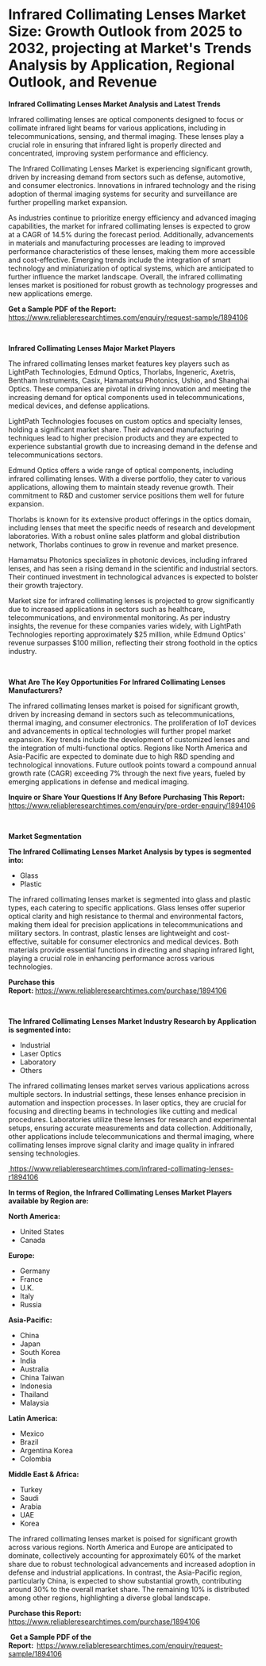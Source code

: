 <p><h1>Infrared Collimating Lenses Market Size: Growth Outlook from 2025 to 2032, projecting at Market's Trends Analysis by Application, Regional Outlook, and Revenue</h1></p><p><strong>Infrared Collimating Lenses Market Analysis and Latest Trends</strong></p>
<p><p>Infrared collimating lenses are optical components designed to focus or collimate infrared light beams for various applications, including in telecommunications, sensing, and thermal imaging. These lenses play a crucial role in ensuring that infrared light is properly directed and concentrated, improving system performance and efficiency. </p><p>The Infrared Collimating Lenses Market is experiencing significant growth, driven by increasing demand from sectors such as defense, automotive, and consumer electronics. Innovations in infrared technology and the rising adoption of thermal imaging systems for security and surveillance are further propelling market expansion. </p><p>As industries continue to prioritize energy efficiency and advanced imaging capabilities, the market for infrared collimating lenses is expected to grow at a CAGR of 14.5% during the forecast period. Additionally, advancements in materials and manufacturing processes are leading to improved performance characteristics of these lenses, making them more accessible and cost-effective. Emerging trends include the integration of smart technology and miniaturization of optical systems, which are anticipated to further influence the market landscape. Overall, the infrared collimating lenses market is positioned for robust growth as technology progresses and new applications emerge.</p></p>
<p><strong>Get a Sample PDF of the Report:&nbsp;</strong> <a href="https://www.reliableresearchtimes.com/enquiry/request-sample/1894106?utm_campaign=2665&utm_medium=2&utm_source=Github&utm_content=ia&utm_term=12042025&utm_id=infrared-collimating-lenses">https://www.reliableresearchtimes.com/enquiry/request-sample/1894106</a></p>
<p>&nbsp;</p>
<p><strong>Infrared Collimating Lenses Major Market Players</strong></p>
<p><p>The infrared collimating lenses market features key players such as LightPath Technologies, Edmund Optics, Thorlabs, Ingeneric, Axetris, Bentham Instruments, Casix, Hamamatsu Photonics, Ushio, and Shanghai Optics. These companies are pivotal in driving innovation and meeting the increasing demand for optical components used in telecommunications, medical devices, and defense applications.</p><p>LightPath Technologies focuses on custom optics and specialty lenses, holding a significant market share. Their advanced manufacturing techniques lead to higher precision products and they are expected to experience substantial growth due to increasing demand in the defense and telecommunications sectors.</p><p>Edmund Optics offers a wide range of optical components, including infrared collimating lenses. With a diverse portfolio, they cater to various applications, allowing them to maintain steady revenue growth. Their commitment to R&D and customer service positions them well for future expansion.</p><p>Thorlabs is known for its extensive product offerings in the optics domain, including lenses that meet the specific needs of research and development laboratories. With a robust online sales platform and global distribution network, Thorlabs continues to grow in revenue and market presence.</p><p>Hamamatsu Photonics specializes in photonic devices, including infrared lenses, and has seen a rising demand in the scientific and industrial sectors. Their continued investment in technological advances is expected to bolster their growth trajectory.</p><p>Market size for infrared collimating lenses is projected to grow significantly due to increased applications in sectors such as healthcare, telecommunications, and environmental monitoring. As per industry insights, the revenue for these companies varies widely, with LightPath Technologies reporting approximately $25 million, while Edmund Optics' revenue surpasses $100 million, reflecting their strong foothold in the optics industry.</p></p>
<p>&nbsp;</p>
<p><strong>What Are The Key Opportunities For Infrared Collimating Lenses Manufacturers?</strong></p>
<p><p>The infrared collimating lenses market is poised for significant growth, driven by increasing demand in sectors such as telecommunications, thermal imaging, and consumer electronics. The proliferation of IoT devices and advancements in optical technologies will further propel market expansion. Key trends include the development of customized lenses and the integration of multi-functional optics. Regions like North America and Asia-Pacific are expected to dominate due to high R&D spending and technological innovations. Future outlook points toward a compound annual growth rate (CAGR) exceeding 7% through the next five years, fueled by emerging applications in defense and medical imaging.</p></p>
<p><strong>Inquire or Share Your Questions If Any Before Purchasing This Report:</strong> <a href="https://www.reliableresearchtimes.com/enquiry/pre-order-enquiry/1894106?utm_campaign=2665&utm_medium=2&utm_source=Github&utm_content=ia&utm_term=12042025&utm_id=infrared-collimating-lenses">https://www.reliableresearchtimes.com/enquiry/pre-order-enquiry/1894106</a></p>
<p>&nbsp;</p>
<p><strong>Market Segmentation</strong></p>
<p><strong>The Infrared Collimating Lenses Market Analysis by types is segmented into:</strong></p>
<p><ul><li>Glass</li><li>Plastic</li></ul></p>
<p><p>The infrared collimating lenses market is segmented into glass and plastic types, each catering to specific applications. Glass lenses offer superior optical clarity and high resistance to thermal and environmental factors, making them ideal for precision applications in telecommunications and military sectors. In contrast, plastic lenses are lightweight and cost-effective, suitable for consumer electronics and medical devices. Both materials provide essential functions in directing and shaping infrared light, playing a crucial role in enhancing performance across various technologies.</p></p>
<p><strong>Purchase this Report:&nbsp;</strong><a href="https://www.reliableresearchtimes.com/purchase/1894106?utm_campaign=2665&utm_medium=2&utm_source=Github&utm_content=ia&utm_term=12042025&utm_id=infrared-collimating-lenses">https://www.reliableresearchtimes.com/purchase/1894106</a></p>
<p>&nbsp;</p>
<p><strong>The Infrared Collimating Lenses Market Industry Research by Application is segmented into:</strong></p>
<p><ul><li>Industrial</li><li>Laser Optics</li><li>Laboratory</li><li>Others</li></ul></p>
<p><p>The infrared collimating lenses market serves various applications across multiple sectors. In industrial settings, these lenses enhance precision in automation and inspection processes. In laser optics, they are crucial for focusing and directing beams in technologies like cutting and medical procedures. Laboratories utilize these lenses for research and experimental setups, ensuring accurate measurements and data collection. Additionally, other applications include telecommunications and thermal imaging, where collimating lenses improve signal clarity and image quality in infrared sensing technologies.</p></p>
<p><a href="https://www.reliableresearchtimes.com/infrared-collimating-lenses-r1894106?utm_campaign=2665&utm_medium=2&utm_source=Github&utm_content=ia&utm_term=12042025&utm_id=infrared-collimating-lenses">&nbsp;https://www.reliableresearchtimes.com/infrared-collimating-lenses-r1894106</a></p>
<p><strong>In terms of Region, the Infrared Collimating Lenses Market Players available by Region are:</strong></p>
<p>
    <p> <strong> North America: </strong>
        <ul>
            <li>United States</li>
            <li>Canada</li>
        </ul>
        </p> 
    <p> <strong> Europe: </strong>
        <ul>
            <li>Germany</li>
            <li>France</li>
            <li>U.K.</li>
            <li>Italy</li>
            <li>Russia</li>
        </ul>
        </p> 
    <p> <strong> Asia-Pacific: </strong>
        <ul>
            <li>China</li>
            <li>Japan</li>
            <li>South Korea</li>
            <li>India</li>
            <li>Australia</li>
            <li>China Taiwan</li>
            <li>Indonesia</li>
            <li>Thailand</li>
            <li>Malaysia</li>
        </ul>
        </p> 
    <p> <strong> Latin America: </strong>
        <ul>
            <li>Mexico</li>
            <li>Brazil</li>
            <li>Argentina Korea</li>
            <li>Colombia</li>
        </ul>
        </p> 
    <p> <strong> Middle East & Africa: </strong>
        <ul>
            <li>Turkey</li>
            <li>Saudi</li>
            <li>Arabia</li>
            <li>UAE</li>
            <li>Korea</li>
        </ul>
    </p>
    </p>
<p><p>The infrared collimating lenses market is poised for significant growth across various regions. North America and Europe are anticipated to dominate, collectively accounting for approximately 60% of the market share due to robust technological advancements and increased adoption in defense and industrial applications. In contrast, the Asia-Pacific region, particularly China, is expected to show substantial growth, contributing around 30% to the overall market share. The remaining 10% is distributed among other regions, highlighting a diverse global landscape.</p></p>
<p><strong>Purchase this Report: </strong><a href="https://www.reliableresearchtimes.com/purchase/1894106?utm_campaign=2665&utm_medium=2&utm_source=Github&utm_content=ia&utm_term=12042025&utm_id=infrared-collimating-lenses">https://www.reliableresearchtimes.com/purchase/1894106</a></p>
<p>&nbsp;<strong>Get a Sample PDF of the Report:&nbsp;&nbsp;</strong><a href="https://www.reliableresearchtimes.com/enquiry/request-sample/1894106?utm_campaign=2665&utm_medium=2&utm_source=Github&utm_content=ia&utm_term=12042025&utm_id=infrared-collimating-lenses">https://www.reliableresearchtimes.com/enquiry/request-sample/1894106</a></p>
<p><strong></strong></p>
<p><p></p><p></p><p></p></p>